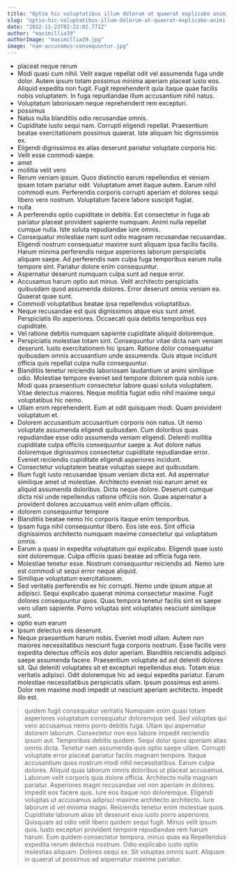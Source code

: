 ```yaml
---
title: "Optio hic voluptatibus illum dolorum at quaerat explicabo animi ipsa."
slug: "optio-hic-voluptatibus-illum-dolorum-at-quaerat-explicabo-animi-ipsa"
date: "2022-11-23T02:22:02.771Z"
author: "maximillia39"
authorImage: "maximillia39.jpg"
image: "nam-accusamus-consequuntur.jpg"
---
```

- placeat neque rerum
- Modi quasi cum nihil. Velit eaque repellat odit vel assumenda fuga unde dolor. Autem ipsum totam possimus minima aperiam placeat iusto eos. Aliquid expedita non fugit. Fugit reprehenderit quia itaque quae facilis nobis voluptatem. In fuga repudiandae illum accusantium nihil natus.
- Voluptatum laboriosam neque reprehenderit rem excepturi.
- possimus
- Natus nulla blanditiis odio recusandae omnis.
- Cupiditate iusto sequi nam. Corrupti eligendi repellat. Praesentium beatae exercitationem possimus quaerat. Iste aliquam hic dignissimos ex.
- Eligendi dignissimos ex alias deserunt pariatur voluptate corporis hic.
- Velit esse commodi saepe.
- amet
- mollitia velit vero
- Rerum veniam ipsum. Quos distinctio earum repellendus et veniam ipsam totam pariatur odit. Voluptatum amet itaque autem. Earum nihil commodi eum. Perferendis corporis corrupti aperiam et dolores sequi libero vero nostrum. Voluptatum facere labore suscipit fugiat.
- nulla
- A perferendis optio cupiditate in debitis. Est consectetur in fuga ab pariatur placeat provident sapiente numquam. Animi nulla repellat cumque nulla. Iste soluta repudiandae iure omnis.
- Consequatur molestiae nam sunt odio magnam recusandae recusandae. Eligendi nostrum consequatur maxime sunt aliquam ipsa facilis facilis. Harum minima perferendis neque asperiores laborum perspiciatis aliquam saepe. Ad perferendis nam culpa fuga temporibus earum nulla tempore sint. Pariatur dolore enim consequuntur.
- Aspernatur deserunt numquam culpa sunt ad neque error.
- Accusamus harum optio aut minus. Velit architecto perspiciatis quibusdam quod assumenda dolores. Error deserunt omnis veniam ea. Quaerat quae sunt.
- Commodi voluptatibus beatae ipsa repellendus voluptatibus.
- Neque recusandae est quis dignissimos atque eius sunt amet.
Perspiciatis illo asperiores.
Occaecati quia debitis temporibus eos cupiditate.
- Vel ratione debitis numquam sapiente cupiditate aliquid doloremque.
- Perspiciatis molestiae totam sint.
Consequuntur vitae dicta nam veniam deserunt.
Iusto exercitationem hic ipsam.
Ratione dolor consequatur quibusdam omnis accusantium unde assumenda.
Quis atque incidunt officia quis repellat culpa nulla consequuntur.
- Blanditiis tenetur reiciendis laboriosam laudantium ut animi similique odio. Molestiae tempore eveniet sed tempore dolorem quia nobis iure. Modi quas praesentium consectetur labore quasi soluta voluptatem. Vitae delectus maiores. Neque mollitia fugiat odio nihil maxime sequi voluptatibus hic nemo.
- Ullam enim reprehenderit. Eum at odit quisquam modi. Quam provident voluptatum et.
- Dolorem accusantium accusantium corporis non natus. Ut nemo voluptate assumenda eligendi quibusdam. Cum doloribus quas repudiandae esse odio assumenda veniam eligendi. Deleniti mollitia cupiditate culpa officiis consequuntur saepe a. Aut dolore natus doloremque dignissimos consectetur cupiditate repudiandae error. Eveniet reiciendis cupiditate eligendi asperiores incidunt.
- Consectetur voluptatem beatae voluptas saepe aut quibusdam.
- Illum fugit iusto recusandae ipsum veniam dicta est. Ad aspernatur similique amet ut molestiae. Architecto eveniet nisi earum amet ex aliquid assumenda doloribus. Dicta neque dolore. Deserunt cumque dicta nisi unde repellendus ratione officiis non. Quae aspernatur a provident dolores accusamus velit enim ullam officiis.
- dolorem consequuntur tempore
- Blanditiis beatae nemo hic corporis itaque enim temporibus.
- Ipsam fuga nihil consequuntur libero. Eos iste eos. Sint officia dignissimos architecto numquam maxime consectetur qui voluptatum omnis.
- Earum a quasi in expedita voluptatum qui explicabo. Eligendi quae iusto sint doloremque. Culpa officiis quasi beatae ad officia fuga rem.
- Molestiae tenetur esse.
Nostrum consequuntur reiciendis ad.
Nemo iure est commodi ut sequi error neque aliquid.
- Similique voluptatum exercitationem.
- Sed veritatis perferendis ex hic corrupti. Nemo unde ipsum atque at adipisci. Sequi explicabo quaerat minima consectetur maxime. Fugit dolores consequuntur quos. Quas tempora tenetur facilis sint ex saepe vero ullam sapiente. Porro voluptas sint voluptates nesciunt similique sunt.
- optio eum earum
- Ipsum delectus eos deserunt.
- Neque praesentium harum nobis. Eveniet modi ullam. Autem non maiores necessitatibus nesciunt fuga corporis nostrum.
Esse facilis vero expedita delectus officiis eos dolor aperiam. Blanditiis reiciendis adipisci saepe assumenda facere. Praesentium voluptate ad aut deleniti dolores sit. Qui deleniti voluptates sit et excepturi repellendus eius. Totam eius veritatis adipisci.
Odit doloremque hic ad sequi expedita pariatur. Earum molestiae necessitatibus perspiciatis ullam. Ipsum possimus est animi. Dolor rem maxime modi impedit ut nesciunt aperiam architecto. Impedit illo est.
> quidem
> fugit consequatur veritatis
> Numquam enim quasi totam asperiores voluptatum consequatur doloremque sed. Sed voluptas qui vero accusamus nemo porro debitis fuga. Ullam qui aspernatur dolorem laborum. Consectetur non eos labore impedit reiciendis ipsum aut.
> Temporibus debitis quidem.
Sequi dolor quos aperiam alias omnis dicta.
Tenetur nam assumenda quis optio saepe ullam.
Corrupti voluptate error placeat pariatur facilis magnam tempore.
> Itaque accusantium quos nostrum modi nihil necessitatibus. Earum culpa dolores. Aliquid quas laborum omnis doloribus ut placeat accusamus. Laborum velit corporis quia dolore officia. Architecto nulla magnam pariatur.
Asperiores magni recusandae vel non aperiam in dolores. Impedit eos facere quis. Iure eos itaque non doloremque. Eligendi voluptas ut accusamus adipisci maxime architecto architecto. Iure laborum id vel minima magni. Reiciendis tenetur enim molestiae quos.
Cupiditate laborum alias sit deserunt eius iusto porro asperiores. Quisquam ad odio velit libero quidem sequi fugit. Minus velit ipsum quis. Iusto excepturi provident tempore repudiandae rem harum harum. Eum quidem consectetur tempora.
> minus quas ea
> Repellendus expedita rerum delectus nostrum. Odio explicabo iusto optio molestias aliquam. Dolores sequi ex. Sit voluptas omnis sunt. Aliquam in quaerat ut possimus ad aspernatur maxime pariatur.